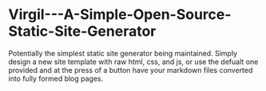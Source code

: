 # Virgil---A-Simple-Open-Source-Static-Site-Generator
Potentially the simplest static site generator being maintained. Simply design a new site template with raw html, css, and js, or use the defualt one provided and at the press of a button have your markdown files converted into fully formed blog pages.
